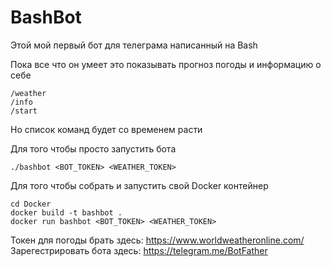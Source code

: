 # BashBot

Этой мой первый бот для телеграма написанный на Bash

Пока все что он умеет это показывать прогноз погоды и информацию о себе

```
/weather
/info
/start
```

Но список команд будет со временем расти

Для того чтобы просто запустить бота

```
./bashbot <BOT_TOKEN> <WEATHER_TOKEN>
```

Для того чтобы собрать и запустить свой Docker контейнер

```
cd Docker
docker build -t bashbot .
docker run bashbot <BOT_TOKEN> <WEATHER_TOKEN>
```

Токен для погоды брать здесь: https://www.worldweatheronline.com/
Зарегестрировать бота здесь: https://telegram.me/BotFather
